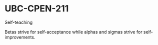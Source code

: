 # UBC-CPEN-211
 Self-teaching
 
Betas strive for self-acceptance while alphas and sigmas strive for self-improvements. 
